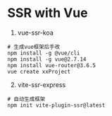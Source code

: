# SSR with Vue

1. vue-ssr-koa
```
# 生成vue框架后手改
npm install -g @vue/cli
npm install -g vue@2.7.14
npm install vue-router@3.6.5
vue create xxProject
```

2. vite-ssr-express
```
# 自动生成框架
npm init vite-plugin-ssr@latest
```